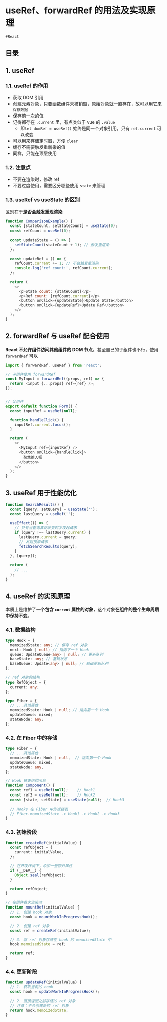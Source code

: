 
# useRef、forwardRef 的用法及实现原理

`#React` 


## 目录
<!-- toc -->
 ## 1. useRef  

### 1.1. useRef 的作用

- 获取 DOM 引用
- 创建元素对象，只要函数组件未被销毁，原始对象就一直存在，故可以用它来`保存数据`
- 保存前一次的值
- 记得都存在 `.current` 里，有点类似于 vue 的 `.value`
	- 即`let domRef = useRef()` 始终是同一个对象引用，只有 `ref.current` 可以改变
- 可以用来存储定时器，方便 `clear`
- 缓存不需要触发重新染的值
- 同样，只能在顶层使用

### 1.2. 注意点

- 不要在渲染时，修改 ref
- 不要过度使用，需要区分哪些使用 `state` 来管理

### 1.3. useRef vs useState 的区别

区别在于**是否会触发重现渲染**

```javascript hl:10
function ComparisonExample() {
  const [stateCount, setStateCount] = useState(0);
  const refCount = useRef(0);
  
  const updateState = () => {
    setStateCount(stateCount + 1); // 触发重渲染
  };
  
  const updateRef = () => {
    refCount.current += 1; // 不会触发重渲染
    console.log('ref count:', refCount.current);
  };
  
  return (
    <>
      <p>State count: {stateCount}</p>
      <p>Ref count: {refCount.current}</p>
      <button onClick={updateState}>Update State</button>
      <button onClick={updateRef}>Update Ref</button>
    </>
  );
}

```

## 2. forwardRef 与 useRef 配合使用

**React 不允许组件访问其他组件的 DOM 节点**。甚至自己的子组件也不行，使用 `forwardRef` 可以

```javascript hl:3,19
import { forwardRef, useRef } from 'react';

// 子组件使用 forwardRef 
const MyInput = forwardRef((props, ref) => {
  return <input {...props} ref={ref} />;
});


// 父组件
export default function Form() {
  const inputRef = useRef(null);

  function handleClick() {
    inputRef.current.focus();
  }

  return (
    <>
      <MyInput ref={inputRef} />
      <button onClick={handleClick}>
        聚焦输入框
      </button>
    </>
  );
}
```

## 3. useRef 用于性能优化

```javascript hl:7
function SearchResults() {
  const [query, setQuery] = useState('');
  const lastQuery = useRef('');
  
  useEffect(() => {
    // 只有当查询真正改变时才发起请求
    if (query !== lastQuery.current) {
      lastQuery.current = query;
      // 发起搜索请求
      fetchSearchResults(query);
    }
  }, [query]);
  
  return (
    // ...
  );
}
```

## 4. useRef 的实现原理

本质上是维护了**一个包含 `current` 属性的对象**，这个对象**在组件的整个生命周期中保持不变**。

### 4.1. 数据结构

```typescript hl:2,10
type Hook = {
  memoizedState: any; // 保存 ref 对象
  next: Hook | null; // 指向下一个 Hook
  queue: UpdateQueue<any> | null; // 更新队列
  baseState: any; // 基础状态
  baseQueue: Update<any> | null; // 基础更新队列
};

// ref 对象的结构
type RefObject = {
  current: any;
};

type Fiber = {
  // ...其他属性
  memoizedState: Hook | null; // 指向第一个 Hook
  updateQueue: mixed;
  stateNode: any;
};

```

### 4.2. 在 Fiber 中的存储

```typescript
type Fiber = {
  // ...其他属性
  memoizedState: Hook | null,  // 指向第一个 Hook
  updateQueue: mixed,
  stateNode: any,
};

// Hook 链表结构示意
function Component() {
  const ref1 = useRef(null);    // Hook1
  const ref2 = useRef(null);    // Hook2
  const [state, setState] = useState(null);  // Hook3
  
  // Hooks 在 Fiber 中形成链表
  // Fiber.memoizedState -> Hook1 -> Hook2 -> Hook3
}

```

### 4.3. 初始阶段

```typescript hl:2,20
function createRef(initialValue) {
  const refObject = {
    current: initialValue,
  };

  // 在开发环境下，添加一些额外属性
  if (__DEV__) {
    Object.seal(refObject);
  }

  return refObject;
}

// 在组件首次渲染时
function mountRef(initialValue) {
  // 1. 创建 hook 对象
  const hook = mountWorkInProgressHook();

  // 2. 创建 ref 对象
  const ref = createRef(initialValue);

  // 3. 将 ref 对象存储在 hook 的 memoizedState 中
  hook.memoizedState = ref;

  return ref;
}
```

### 4.4. 更新阶段

```typescript
function updateRef(initialValue) {
  // 1. 获取当前的 hook
  const hook = updateWorkInProgressHook();
  
  // 2. 直接返回之前存储的 ref 对象
  // 注意：不会创建新的 ref 对象
  return hook.memoizedState;
}

```

